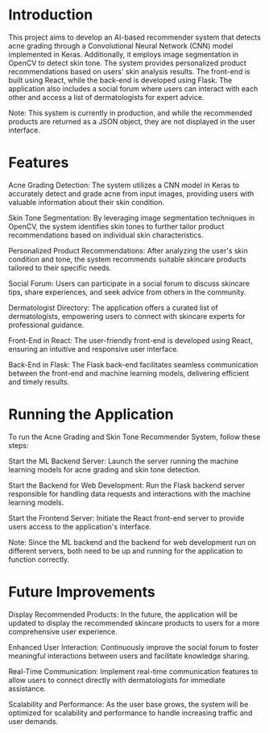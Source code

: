 # Introduction
This project aims to develop an AI-based recommender system that detects acne grading through a Convolutional Neural Network (CNN) model implemented in Keras. Additionally, it employs image segmentation in OpenCV to detect skin tone. The system provides personalized product recommendations based on users' skin analysis results. The front-end is built using React, while the back-end is developed using Flask. The application also includes a social forum where users can interact with each other and access a list of dermatologists for expert advice.

Note: This system is currently in production, and while the recommended products are returned as a JSON object, they are not displayed in the user interface.

# Features 
Acne Grading Detection: The system utilizes a CNN model in Keras to accurately detect and grade acne from input images, providing users with valuable information about their skin condition.

Skin Tone Segmentation: By leveraging image segmentation techniques in OpenCV, the system identifies skin tones to further tailor product recommendations based on individual skin characteristics.

Personalized Product Recommendations: After analyzing the user's skin condition and tone, the system recommends suitable skincare products tailored to their specific needs.

Social Forum: Users can participate in a social forum to discuss skincare tips, share experiences, and seek advice from others in the community.

Dermatologist Directory: The application offers a curated list of dermatologists, empowering users to connect with skincare experts for professional guidance.

Front-End in React: The user-friendly front-end is developed using React, ensuring an intuitive and responsive user interface.

Back-End in Flask: The Flask back-end facilitates seamless communication between the front-end and machine learning models, delivering efficient and timely results.

# Running the Application
To run the Acne Grading and Skin Tone Recommender System, follow these steps:

Start the ML Backend Server: Launch the server running the machine learning models for acne grading and skin tone detection.

Start the Backend for Web Development: Run the Flask backend server responsible for handling data requests and interactions with the machine learning models.

Start the Frontend Server: Initiate the React front-end server to provide users access to the application's interface.

Note: Since the ML backend and the backend for web development run on different servers, both need to be up and running for the application to function correctly.


# Future Improvements
Display Recommended Products: In the future, the application will be updated to display the recommended skincare products to users for a more comprehensive user experience.

Enhanced User Interaction: Continuously improve the social forum to foster meaningful interactions between users and facilitate knowledge sharing.

Real-Time Communication: Implement real-time communication features to allow users to connect directly with dermatologists for immediate assistance.

Scalability and Performance: As the user base grows, the system will be optimized for scalability and performance to handle increasing traffic and user demands.


